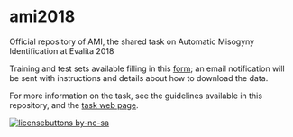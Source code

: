 # ami2018
Official repository of AMI, the shared task on Automatic Misogyny Identification at Evalita 2018

Training and test sets available filling in this [form](https://docs.google.com/forms/d/1UAh0r7bb0Y84WMV9s5IoQAS_qoumHJGrLoht_qKGEsg/viewform); an email notification will be sent with instructions and details about how to download the data.

For more information on the task, see the guidelines available in this repository, and the [task web page](https://amievalita2018.wordpress.com/ "AMI's Homepage").

[![licensebuttons by-nc-sa](https://licensebuttons.net/l/by-nc-sa/3.0/88x31.png)](https://creativecommons.org/licenses/by-nc-sa/4.0)
